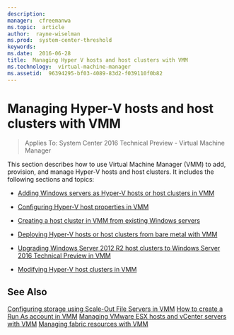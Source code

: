```yaml
---
description:  
manager:  cfreemanwa
ms.topic:  article
author:  rayne-wiselman
ms.prod:  system-center-threshold
keywords:  
ms.date:  2016-06-28
title:  Managing Hyper V hosts and host clusters with VMM
ms.technology:  virtual-machine-manager
ms.assetid:  96394295-bf03-4089-83d2-f039110f0b82
---
```


# Managing Hyper-V hosts and host clusters with VMM

>Applies To: System Center 2016 Technical Preview - Virtual Machine Manager

This section describes how to use Virtual Machine Manager (VMM) to add, provision, and manage Hyper-V hosts and host clusters. It includes the following sections and topics:

-   [Adding Windows servers as Hyper-V hosts or host clusters in VMM](Adding-Windows-servers-as-Hyper-V-hosts-or-host-clusters-in-VMM.md)

-   [Configuring Hyper-V host properties in VMM](Configuring-Hyper-V-host-properties-in-VMM.md)

-   [Creating a host cluster in VMM from existing Windows servers](Creating-a-host-cluster-in-VMM-from-existing-Windows-servers.md)

-   [Deploying Hyper-V hosts or host clusters from bare metal with VMM](Deploying-Hyper-V-hosts-or-host-clusters-from-bare-metal-with-VMM.md)

-   [Upgrading Windows Server 2012 R2 host clusters to Windows Server 2016 Technical Preview in VMM](Upgrading-Windows-Server-2012-R2-host-clusters-to-Windows-Server-2016-Technical-Preview-in-VMM.md)

-   [Modifying Hyper-V host clusters in VMM](Modifying-Hyper-V-host-clusters-in-VMM.md)

## See Also
[Configuring storage using Scale-Out File Servers in VMM](Configuring-storage-using-Scale-Out-File-Servers-in-VMM.md)
[How to create a Run As account in VMM](How-to-create-a-Run-As-account-in-VMM.md)
[Managing VMware ESX hosts and vCenter servers with VMM](Managing-VMware-ESX-hosts-and-vCenter-servers-with-VMM.md)
[Managing fabric resources with VMM](Managing-fabric-resources-with-VMM.md)



